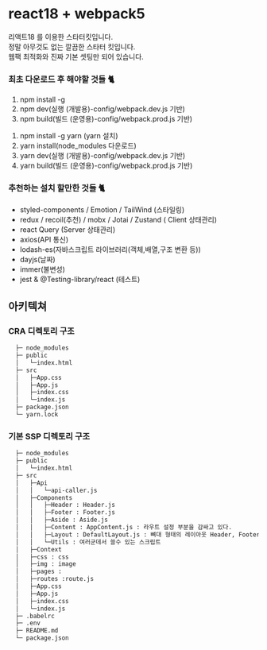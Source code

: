 # react18 + webpack5

리액트18 를 이용한 스타터킷입니다.<br>
정말 아무것도 없는 깔끔한 스타터 킷입니다.<br>
웹팩 최적화와 진짜 기본 셋팅만 되어 있습니다.<br>

### 최초 다운로드 후 해야할 것들 🐈

<!-- npm install -->

1. npm install -g
2. npm dev(실행 (개발용)-config/webpack.dev.js 기반)
3. npm build(빌드 (운영용)-config/webpack.prod.js 기반)

<!-- yarn install -->

1. npm install -g yarn (yarn 설치)
2. yarn install(node_modules 다운로드)
3. yarn dev(실행 (개발용)-config/webpack.dev.js 기반)
4. yarn build(빌드 (운영용)-config/webpack.prod.js 기반)

### 추천하는 설치 할만한 것들 🐈

- styled-components / Emotion / TailWind (스타일링)
- redux / recoil(추천) / mobx / Jotai / Zustand ( Client 상태관리)
- react Query (Server 상태관리)
- axios(API 통신)
- lodash-es(자바스크립트 라이브러리(객체,배열,구조 변환 등))
- dayjs(날짜)
- immer(불변성)
- jest & @Testing-library/react (테스트)

## 아키텍쳐

### CRA 디렉토리 구조

```bash
  ├─ node_modules
  ├─ public
  │   └─index.html
  ├─ src
  │   ├─App.css
  │   ├─App.js
  │   ├─index.css
  │   └─index.js
  ├─ package.json
  └─ yarn.lock
```

### 기본 SSP 디렉토리 구조

```bash
  ├─ node_modules
  ├─ public
  │   └─index.html
  ├─ src
  │   ├─Api
  │   │   └─api-caller.js
  │   ├─Components
  │   │   ├─Header : Header.js
  │   │   ├─Footer : Footer.js
  │   │   ├─Aside : Aside.js
  │   │   ├─Content : AppContent.js : 라우트 설정 부분을 감싸고 있다.
  │   │   ├─Layout : DefaultLayout.js : 뼈대 형태의 레이아웃 Header, Footer, AppContent 프로젝트에 따라 추가 적으로 프레임을 커스텀 하면된다.
  │   │   └─Utils : 여러군데서 쓸수 있는 스크립트
  │   ├─Context
  │   ├─css : css
  │   ├─img : image
  │   ├─pages :
  │   ├─routes :route.js
  │   ├─App.css
  │   ├─App.js
  │   ├─index.css
  │   └─index.js
  ├─ .babelrc
  ├─ .env
  ├─ README.md
  └─ package.json
```
